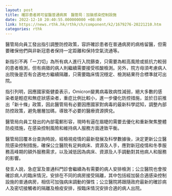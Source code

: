 ```yaml
---
layout: post
title: 確診患者將可留醫普通病房　醫管局：加裝感染控制設施
date: 2022-12-10 20:40:55.000000000 +08:00
link: https://news.rthk.hk/rthk/ch/component/k2/1679276-20221210.htm
categories: rthk
---
```


醫管局向員工發出指引調整防控政策，容許確診患者在普通病房的病格留醫，但需要確保他們與非新冠患者保持一定距離和保持空氣流通等。

新指引不再「一刀切」為所有病人進行入院篩查，只需要為較高風險或抵抗力較弱的患者檢測，但有病徵的病人則繼續需要接受核酸檢測。另外，院方毋須考慮病人出院後是否有合適地方繼續隔離，只需要臨床情況穩定、檢測結果符合標準就可出院。

指引列明，因應國家衛健委表示，Omicron變異病毒致病性減弱，絕大多數的感染者是輕症和無症狀感染者，重症比例比較小，進一步優化防控措施，並於日前推出「新十條」政策，因此醫管局有必要因應國家對病毒的最新科學認知，調整內部防控政策，避免層層加碼，導致不必要的醫療資源擠兌。

醫管局向員工發出的內部電郵形容，現時有逼在眉睫的需要去優化和重新聚焦整體防疫措施，在感染控制風險和維持病人服務方面達致平衡。

醫管局回覆本台查詢時說，經檢視疫情的最新發展及科學數據後，決定更新公立醫院感染控制措施，確保公立醫院有足夠病床、資源及人手，應對新冠疫情和冬季服務高峰期的額外服務需求，以及減低因為病床、資源及人手調動對其他病人和服務的影響。

發言人說，急症室及普通科門診會繼續為有需要的病人安排檢測；公立醫院也會按確診病人的臨床情況，安排在不同的病房接受隔離，其中包括經加裝合適感染控制設施的普通病房，相信可加強病床調動的彈性；公立醫院將跟隨政府最新的確診病人及密切接觸者的隔離及檢疫安排，按臨床情況安排合適的病人出院。
